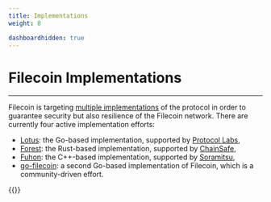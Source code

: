 ```yaml
---
title: Implementations
weight: 8

dashboardhidden: true
---
```


# Filecoin Implementations
---

Filecoin is targeting [multiple implementations](https://filecoin.io/blog/announcing-filecoin-implementations-in-rust-and-c++/) of the protocol in order to guarantee security but also resilience of the Filecoin network. There are currently four active implementation efforts:

- [Lotus](https://lotu.sh): the Go-based implementation, supported by [Protocol Labs](https://protocol.ai),
- [Forest](https://github.com/ChainSafe/forest): the Rust-based implementation, supported by [ChainSafe](https://chainsafe.io),
- [Fuhon](https://github.com/filecoin-project/cpp-filecoin): the C++-based implementation, supported by [Soramitsu](https://soramitsu.co.jp),
- [go-filecoin](https://github.com/filecoin-project/go-filecoin): a second Go-based implementation of Filecoin, which is a community-driven effort.


{{<dashboard-impl>}}



